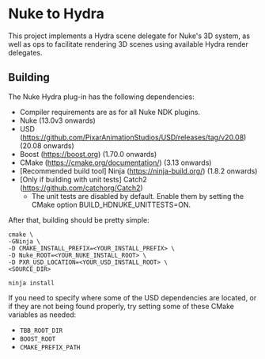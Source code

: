 # Nuke to Hydra

This project implements a Hydra scene delegate for Nuke's 3D system, as well as
ops to facilitate rendering 3D scenes using available Hydra render delegates.

## Building

The Nuke Hydra plug-in has the following dependencies:
- Compiler requirements are as for all Nuke NDK plugins.
- Nuke (13.0v3 onwards)
- USD (https://github.com/PixarAnimationStudios/USD/releases/tag/v20.08) (20.08 onwards)
- Boost (https://boost.org) (1.70.0 onwards)
- CMake (https://cmake.org/documentation/) (3.13 onwards)
- [Recommended build tool] Ninja (https://ninja-build.org/) (1.8.2 onwards)
- [Only if building with unit tests] Catch2 (https://github.com/catchorg/Catch2)
  - The unit tests are disabled by default. Enable them by setting the CMake option BUILD\_HDNUKE\_UNITTESTS=ON.


After that, building should be pretty simple:

```
cmake \
-GNinja \
-D CMAKE_INSTALL_PREFIX=<YOUR_INSTALL_PREFIX> \
-D Nuke_ROOT=<YOUR_NUKE_INSTALL_ROOT> \
-D PXR_USD_LOCATION=<YOUR_USD_INSTALL_ROOT> \
<SOURCE_DIR>

ninja install
```

If you need to specify where some of the USD dependencies are located, or if
they are not being found properly, try setting some of these CMake variables as
needed:

- `TBB_ROOT_DIR`
- `BOOST_ROOT`
- `CMAKE_PREFIX_PATH`


